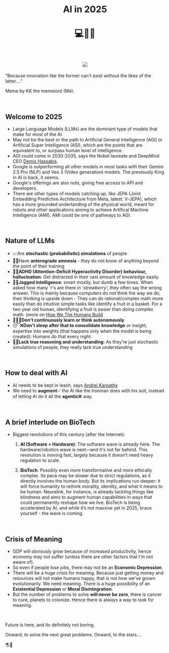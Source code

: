 <h1 align="center">AI in 2025</h1>
<h1 align="center">
  
  
  💻🤖🧠

<br>


<img src="https://github.com/user-attachments/assets/3cfece4e-a839-4580-94ac-33e5d8eb6a4f" style="max-height: 600px">

</h1>

"Because innovation like the former can't exist without the likes of the latter...."

Meme by KK the memelord (Me).





<br>

## Welcome to 2025

* Large Language Models (LLMs) are the dominant type of models that make for most of the AI.
* May not be the best or the path to Artificial General Intelligence (AGI) or Artificial Super Intelligence (ASI),
which are the points that are equivalent to, or surpass human level of intelligence.
* AGI could come in 2030-2035, says the Nobel laureate and DeepMind CEO [Demis Hassabis](https://youtu.be/M2ZtBQI2-GY?si=KmuY7H9rb4SE6u1O).
* Google is outperforming all other models in most tasks with their Gemini 2.5 Pro (NLP) and Veo 3 (Video generation) models. The previously King in AI is back, it seems.
* Google's offerings are also nuts, giving free access to API and developers.
* There are other types of models catching up, like JEPA (Joint Embedding Predictive Architecture from Meta, latest: V-JEPA), which has a more grounded undertanding
of the physical world, meant for robots and other applications aiming to achieve  Artifical Machine Intelligence (AMI). AMI could be one of pathways to AGI.

<br>

## Nature of LLMs

* 📈Are **stochastic (probabilistic) simulations** of people
* 🧠😕Have **anterograde amnesia** - they do not know of anything beyond the point of their training
* 🧠🤯**ADHD (Attention-Deficit Hyperactivity Disorder) behaviour, hallucination**: Get distracted in their vast amount of knowledge easily.
* 🧠🤓**Jagged intelligence**: smart mostly, but dumb a few times. When asked how many '*r*'s are there in '_strawberry_', they often say the wrong answer.
This is mainly because computers do not think the way we do, their thinking is upside down - They can do rational/complex math more easily than do intuitive simple tasks
like identify a fruit in a basket. For a two year old human, identifying a fruit is easier than doing complex math. (more on [How We The Humans Build](https://karthikeshwar1.github.io/blog/2025/How_We_The_Humans_Build)
* 🏃‍♂️❌**Don't continuously learn or think autonomously**
* 😴❌**Don't sleep after that to consolidate knowledge** or insight, expertise into weights (that happens only when the model is being created): Humans do that every night.
* 🤔❌**Lack true reasoning and understanding**: As they're just stochastic simulations of people, they really lack true understanding

<br>

## How to deal with AI

* AI needs to be kept in leash, says [Andrej Karpathy](https://www.youtube.com/watch?v=LCEmiRjPEtQ)
* We need to **augment**✅ the AI like the Ironman does with his suit, instead of letting AI do it all the **agentic**❌ way.

<br>

## A brief interlude on BioTech

* Biggest revolutions of this century (after the Internet):
  1. **AI (Software + Hardware)**: The software wave is already here.
     The hardware/robotics wave is next—and it's not far behind. This revolution is moving fast, largely because it doesn’t need heavy regulation to scale.
  
  3. **BioTech**: Possibly even more transformative and more ethically complex.
     Its pace may be slower due to strict regulations, as it directly involves the human body.
     But its implications run deeper: it will force humanity to rethink morality,
     identity, and what it means to be human. Neuralink, for instance, is already tackling things like blindness
     and aims to augment human capabilities in ways that could permanently reshape how we live.
     BioTech is being accelerated by AI, and while it’s not massive yet in 2025, brace yourself - the wave is coming.


<br>

## Crisis of Meaning

* GDP will obviously grow because of increased productivity, hence economy may not suffer (unless there are other factors that I'm not aware of).
* So even if people lose jobs, there may not be an **Economic Depression**.
* There will be a huge crisis for meaning. Because just getting money and resources will not make humans happy, that is not how we've grown evolutionarily.
We need meaning. There is a huge possibility of an **Existential Depression** or **Moral Disintegration**.
* But the number of problems to solve **will never be zero**, there is cancer to cure, planets to colonize. Hence there is always a way to look for meaning.

<br>

Future is here, and its definitely not boring. 

Onward, to solve the next great problems. Onward, to the stars....

🌎🚀

<br>

